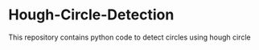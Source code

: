 # Hough-Circle-Detection
This repository contains python code to detect circles using hough circle 
